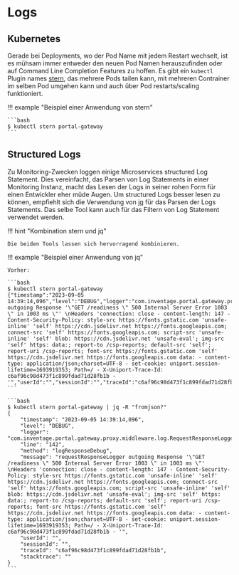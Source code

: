 # Logs

## Kubernetes

Gerade bei Deployments, wo der Pod Name mit jedem Restart wechselt, ist es mühsam immer entweder den neuen Pod Namen herauszufinden oder auf Command Line Completion Features zu hoffen. Es gibt ein `kubectl` Plugin names [stern](https://github.com/stern/stern), das mehrere Pods tailen kann, mit mehreren Contrainer im selben Pod umgehen kann und auch über Pod restarts/scaling funktioniert.

!!! example "Beispiel einer Anwendung von stern"

    ```bash
    $ kubectl stern portal-gateway
    ```

## Structured Logs

Zu Monitoring-Zwecken loggen einige Microservices structured Log Statement. Dies vereinfacht, das Parsen von Log Statements in einer Monitoring Instanz, macht das Lesen der Logs in seiner rohen Form für einen Entwickler eher müde Augen. Um structured Logs besser lesen zu können, empfiehlt sich die Verwendung von [jq](https://github.com/jqlang/jq) für das Parsen der Logs Statements. Das selbe Tool kann auch für das Filtern von Log Statement verwendet werden.

!!! hint "Kombination stern und jq"

    Die beiden Tools lassen sich hervorragend kombinieren.

!!! example "Beispiel einer Anwendung von jq"

    Vorher:

    ```bash
    $ kubectl stern portal-gateway
    {"timestamp":"2023-09-05 14:39:14,096","level":"DEBUG","logger":"com.inventage.portal.gateway.proxy.middleware.log.RequestResponseLoggerMiddleware","line":"142","method":"logResponseDebug","message":"requestResponseLogger outgoing Response '\"GET /readiness \" 500 Internal Server Error 1003 \" in 1003 ms \"' \nHeaders 'connection: close - content-length: 147 - Content-Security-Policy: style-src https://fonts.gstatic.com 'unsafe-inline' 'self' https://cdn.jsdelivr.net https://fonts.googleapis.com; connect-src 'self' https://fonts.googleapis.com; script-src 'unsafe-inline' 'self' blob: https://cdn.jsdelivr.net 'unsafe-eval'; img-src 'self' https: data:; report-to /csp-reports; default-src 'self'; report-uri /csp-reports; font-src https://fonts.gstatic.com 'self' https://cdn.jsdelivr.net https://fonts.googleapis.com data: - content-type: application/json;charset=UTF-8 - set-cookie: uniport.session-lifetime=1693919353; Path=/ - X-Uniport-Trace-Id: c6af96c98d473f1c899fdad71d28fb1b - '","userId":"","sessionId":"","traceId":"c6af96c98d473f1c899fdad71d28fb1b","stacktrace":""}
    ```

    ```bash
    $ kubectl stern portal-gateway | jq -R "fromjson?"
    {
        "timestamp": "2023-09-05 14:39:14,096",
        "level": "DEBUG",
        "logger": "com.inventage.portal.gateway.proxy.middleware.log.RequestResponseLoggerMiddleware",
        "line": "142",
        "method": "logResponseDebug",
        "message": "requestResponseLogger outgoing Response '\"GET /readiness \" 500 Internal Server Error 1003 \" in 1003 ms \"' \nHeaders 'connection: close - content-length: 147 - Content-Security-Policy: style-src https://fonts.gstatic.com 'unsafe-inline' 'self' https://cdn.jsdelivr.net https://fonts.googleapis.com; connect-src 'self' https://fonts.googleapis.com; script-src 'unsafe-inline' 'self' blob: https://cdn.jsdelivr.net 'unsafe-eval'; img-src 'self' https: data:; report-to /csp-reports; default-src 'self'; report-uri /csp-reports; font-src https://fonts.gstatic.com 'self' https://cdn.jsdelivr.net https://fonts.googleapis.com data: - content-type: application/json;charset=UTF-8 - set-cookie: uniport.session-lifetime=1693919353; Path=/ - X-Uniport-Trace-Id: c6af96c98d473f1c899fdad71d28fb1b - '",
        "userId": "",
        "sessionId": "",
        "traceId": "c6af96c98d473f1c899fdad71d28fb1b",
        "stacktrace": ""
    }
    ```

